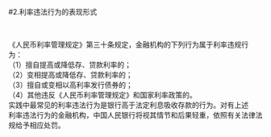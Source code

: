 #2.利率违法行为的表现形式
<p>&nbsp;</p>
    <p>《人民币利率管理规定》第三十条规定，金融机构的下列行为属于利率违规行<br />
      为：<br />
      （1）擅自提高或降低存、贷款利率的；<br />
      （2）变相提高或降低存、贷款利率的；<br />
      （3）擅自或变相以高利率发行债券的；<br />
      （4）其他违反《人民币利率管理规定》和国家利率政策的。<br />
      实践中最常见的利率违法行为是银行高于法定利息吸收存款的行为。对有上述<br />
      利率违法行为的金融机构，中国人民银行将视其情节和后果轻重，依照有关法律法<br />
    规给予相应处罚。</p>